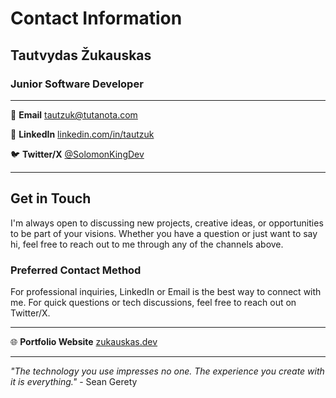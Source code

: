 # Contact Information

## Tautvydas Žukauskas
### Junior Software Developer

---

📧 **Email**
[tautzuk@tutanota.com](mailto:tautzuk@tutanota.com)

🔗 **LinkedIn**
[linkedin.com/in/tautzuk](https://www.linkedin.com/in/tautzuk)

🐦 **Twitter/X**
[@SolomonKingDev](https://x.com/SolomonKingDev)

---

## Get in Touch

I'm always open to discussing new projects, creative ideas, or opportunities to be part of your visions. Whether you have a question or just want to say hi, feel free to reach out to me through any of the channels above.

### Preferred Contact Method
For professional inquiries, LinkedIn or Email is the best way to connect with me. For quick questions or tech discussions, feel free to reach out on Twitter/X.

---

🌐 **Portfolio Website**
[zukauskas.dev](https://zukauskas.dev)

---

*"The technology you use impresses no one. The experience you create with it is everything."* - Sean Gerety
